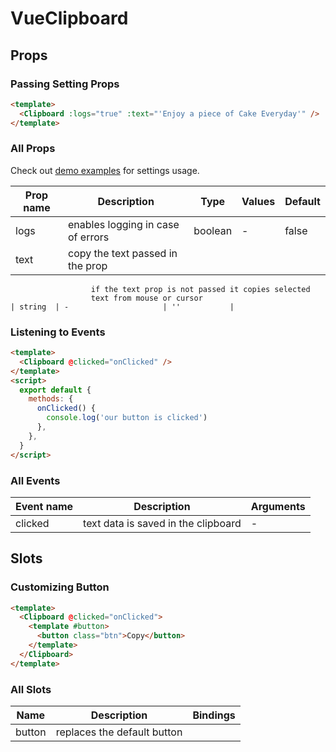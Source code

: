 # VueClipboard

## Props

### Passing Setting Props

```html
<template>
  <Clipboard :logs="true" :text="'Enjoy a piece of Cake Everyday'" />
</template>
```

### All Props

Check out [demo examples](https://codeeshop-oc.github.io/vue-clipboard/) for settings usage.

| Prop name        | Description                                                                                                                                                                      | Type    | Values                | Default      |
| ---------------- | -------------------------------------------------------------------------------------------------------------------------------------------------------------------------------- | ------- | --------------------- | ------------ |
| logs             | enables logging in case of errors                    | boolean | -                     | false        |
| text             | copy the text passed in the prop
                      if the text prop is not passed it copies selected
                      text from mouse or cursor                           | string  | -                     | ''           |

### Listening to Events

```html
<template>
  <Clipboard @clicked="onClicked" />
</template>
<script>
  export default {
    methods: {
      onClicked() {
        console.log('our button is clicked')
      },
    },
  }
</script>
```

### All Events

| Event name    | Description                         | Arguments                                  |
| ------------- | ----------------------------------- | ------------------------------------------ |
| clicked       | text data is saved in the clipboard | -                                          |

## Slots

### Customizing Button

```html
<template>
  <Clipboard @clicked="onClicked">
    <template #button>
      <button class="btn">Copy</button>
    </template>
  </Clipboard>
</template>
```

### All Slots

| Name         | Description                           | Bindings                                     |
| ------------ | ------------------------------------- | -------------------------------------------- |
| button       | replaces the default button           |                                              |
